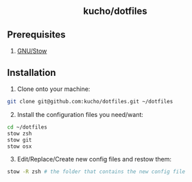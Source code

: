 <h2 align="center">kucho/dotfiles</h2>

## Prerequisites
1. [GNU/Stow](https://www.gnu.org/software/stow/)

##  Installation

1. Clone onto your machine:
  ```bash
  git clone git@github.com:kucho/dotfiles.git ~/dotfiles
  ```

2. Install the configuration files you need/want:
  ```bash
  cd ~/dotfiles
  stow zsh
  stow git
  stow osx
  ```

3. Edit/Replace/Create new config files and restow them:
  ```bash
  stow -R zsh # the folder that contains the new config file
  ```
